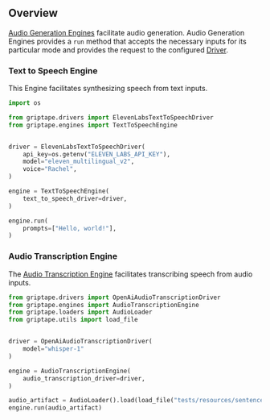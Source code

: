 ## Overview

[Audio Generation Engines](../../reference/griptape/engines/audio/index.md) facilitate audio generation. Audio Generation Engines provides a `run` method that accepts the necessary inputs for its particular mode and provides the request to the configured [Driver](../drivers/text-to-speech-drivers.md).

### Text to Speech Engine 

This Engine facilitates synthesizing speech from text inputs.

```python
import os

from griptape.drivers import ElevenLabsTextToSpeechDriver
from griptape.engines import TextToSpeechEngine


driver = ElevenLabsTextToSpeechDriver(
    api_key=os.getenv("ELEVEN_LABS_API_KEY"),
    model="eleven_multilingual_v2",
    voice="Rachel",
)

engine = TextToSpeechEngine(
    text_to_speech_driver=driver,
)

engine.run(
    prompts=["Hello, world!"],
)
```

### Audio Transcription Engine

The [Audio Transcription Engine](../../reference/griptape/engine/audio/audio_transcription_engine.md) facilitates transcribing speech from audio inputs.

```python
from griptape.drivers import OpenAiAudioTranscriptionDriver
from griptape.engines import AudioTranscriptionEngine
from griptape.loaders import AudioLoader
from griptape.utils import load_file


driver = OpenAiAudioTranscriptionDriver(
    model="whisper-1"
)

engine = AudioTranscriptionEngine(
    audio_transcription_driver=driver,
)

audio_artifact = AudioLoader().load(load_file("tests/resources/sentences.wav"))
engine.run(audio_artifact)
```
